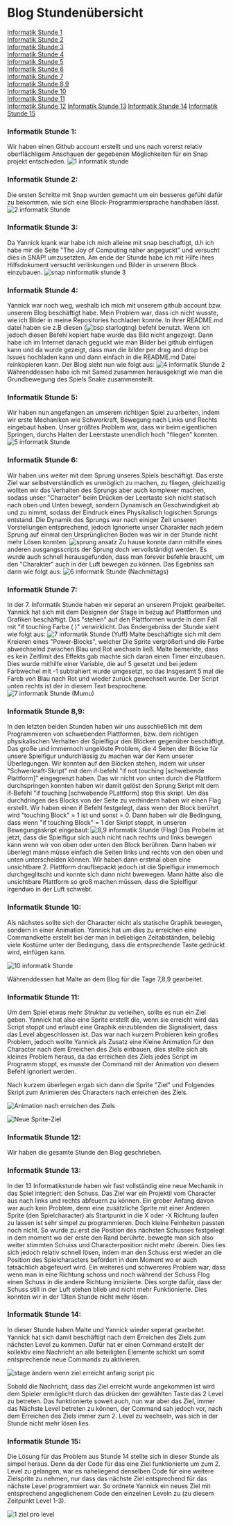 # Blog Stundenübersicht

[Informatik Stunde 1](#1)  
[Informatik Stunde 2](#2)  
[Informatik Stunde 3](#3)  
[Informatik Stunde 4](#4)  
[Informatik Stunde 5](#5)  
[Informatik Stunde 6](#6)  
[Informatik Stunde 7](#7)  
[Informatik Stunde 8,9](#8,9)  
[Informatik Stunde 10](#10)  
[Informatik Stunde 11](#11)  
[Informatik Stunde 12](#12)
[Informatik Stunde 13](#13)
[Informatik Stunde 14](#14)
[Informatik Stunde 15](#15)

### <a name="1"></a>Informatik Stunde 1:
Wir haben einen Github account erstellt und uns nach vorerst relativ oberflächligem Anschauen der gegebenen Möglichkeiten für ein Snap projekt entschieden.
![1 informatik stunde](https://user-images.githubusercontent.com/69623479/90876696-4c72fc80-e3a3-11ea-9957-a134d7681be5.PNG)

### <a name="2"></a>Informatik Stunde 2:
Die ersten Schritte mit Snap wurden gemacht um ein besseres gefühl dafür zu bekommen, wie sich eine Block-Programmiersprache handhaben lässt.
![2  informatik Stunde](https://user-images.githubusercontent.com/69623479/90877069-c5725400-e3a3-11ea-8023-bab9ded7f5a6.PNG)

### <a name="3"></a>Informatik Stunde 3:
Da Yannick krank war habe ich mich alleine mit snap beschaftigt, d.h ich habe mir die Seite "The Joy of Computing näher angeguckt" und versucht dies in SNAP! umzusetzten. Am ende der Stunde habe ich mit Hilfe ihres Hilfsdokument versucht verlinkungen und Bilder in unserern Block einzubauen.
![snap ninformatik stunde 3](https://user-images.githubusercontent.com/69623479/90877068-c4d9bd80-e3a3-11ea-85a6-cfeae7eab6ef.PNG)

### <a name="4"></a>Informatik Stunde 4:
Yannick war noch weg, weshalb ich mich mit unserem github account bzw. unserem Blog beschäftigt habe. Mein Problem war, dass ich nicht wusste, wie ich Bilder in meine Repositories hochladen konnte. In ihrer README.md datei haben sie z.B diesen (![bsp starlogtng](image/starlogotng_bsp.jpg "Screenshot von StarLogoTNG")) befehl benutzt. Wenn ich jedoch diesen Befehl kopiert habe wurde das Bild nicht angezeigt. Dann habe ich im Internet danach geguckt wie man Bilder bei github einfügen kann und da wurde gezeigt, dass man die bilder per drag and drop bei Issues hochladen kann und dann einfach in die README.md Datei reinkopieren kann. Der Blog sieht nun wie folgt aus:
![4  informatik Stunde 2](https://user-images.githubusercontent.com/69623479/90879870-dd4bd700-e3a7-11ea-9205-cbc577ac4d74.PNG)
Währenddessen habe ich mit Samed zusammen herausgekrigt wie man die Grundbewegung des Spiels Snake zusammenstellt.

### <a name="5"></a>Informatik Stunde 5:
Wir haben nun angefangen an umserem richtigen Spiel zu arbeiten, indem wir erste Mechaniken wie Schwerkraft, Bewegung nach Links und Rechts eingebaut haben. Unser größtes Problem war, dass wir beim eigentlichen Springen, durchs Halten der Leerstaste unendlich hoch "fliegen" konnten.  
![5  informatik Stunde](https://user-images.githubusercontent.com/69623479/91162621-9c680100-e6cc-11ea-91fa-2650e29a1915.PNG)

### <a name="6"></a>Informatik Stunde 6:
Wir haben uns weiter mit dem Sprung unseres Spiels beschäftigt. 
Das erste Ziel war selbstverständlich es unmöglich zu machen, zu fliegen, gleichzeitig wollten wir das Verhalten des Sprungs aber auch komplexer machen, sodass unser "Character" beim Drücken der Leertaste sich nicht statisch nach oben und Unten bewegt, sondern Dynamisch an Geschwindigkeit ab und zu nimmt, sodass der Eindruck eines Physikalisch logischen Sprungs entstand.
Die Dynamik des Sprungs war nach einiger Zeit unseren Vorstellungen entsprechend, jedoch Ignorierte unser Charakter nach jedem Sprung auf einmal den Ursprünglichen Boden was wir in der Stunde nicht mehr Lösen konnten. 
![sprung ansatz](https://user-images.githubusercontent.com/69623479/91548387-97ea5500-e925-11ea-8ceb-5ddb9bb0a70d.PNG)
Zu hause konnte dann mithilfe eines anderen ausgangsscripts der Sprung doch vervollständigt werden. Es wurde auch schnell herausgefunden, dass man forever befehle braucht, um den "Charakter" auch in der Luft bewegen zu können. Das Egebniss sah dann wie folgt aus:
![6  informatik Stunde (Nachmittags)](https://user-images.githubusercontent.com/69623479/91549931-05978080-e928-11ea-9f12-c73a00dd3456.PNG)  

### <a name="7"></a>Informatik Stunde 7:
In der 7. Informatik Stunde haben wir seperat an unserem Projekt gearbeitet. Yannick hat sich mit dem Designen der Stage in bezug auf Plattformen und Grafiken beschäftigt. Das "stehen" auf den Plattformen wurde in dem Fall mit "if touching Farbe ( )" verwirklicht. Das Endergebniss der Stunde sieht wie folgt aus:
![7  informatik Stunde (Yuff)](https://user-images.githubusercontent.com/69623479/92225456-84019e80-eea3-11ea-8d3c-6a3ed420d1e2.PNG)
Malte beschäftigte sich mit dem Kreieren eines "Power-Blocks", welcher Die Sprite vergrößert und die Farbe abwechselnd zwischen Blau und Rot wechseln ließ. Malte bemerkte, dass es kein Zeitlimit des Effekts gab machte sich daran einen Timer einzubauen. Dies wurde mithilfe einer Variable, die auf 5 gesetzt und bei jedem Farbwechel mit -1 subtrahiert wurde umgesetzt, so das Insgesamt 5 mal die Fareb von Blau nach Rot und wieder zurück gewechselt wurde. Der Script unten rechts ist der in diesem Text besprochene.
![7  informatik Stunde (Mumu)](https://user-images.githubusercontent.com/69623479/92225454-82d07180-eea3-11ea-818d-b88912a91c9e.PNG)

### <a name="8,9"></a>Informatik Stunde 8,9:
In den letzten beiden Stunden haben wir uns ausschließlich mit dem Programmieren von schwebenden Plattformen, bzw. dem richtigen physikalischen Verhalten der Spielfigur den Blöcken gegenüber beschäftigt. Das große und immernoch ungelöste Problem, die 4 Seiten der Blöcke für unsere Spielfigur undurchlässig zu machen war der Kern unserer Überlegungen. Wir konnten auf den Blöcken stehen, indem wir unser "Schwerkraft-Skript" mit dem if-befehl "if not touching [schwebende Plattform]" eingegrenzt haben. Das wir nicht von unten durch die Plattform durchspringen konnten haben wir damit gelöst den Sprung Skript mit dem if-Befehl "if touching [schwebende PLattform] stop this skript. Um das durchdringen des Blocks von der Seite zu verhindern haben wir einen Flag erstellt. Wir haben einen if Befehl festgelegt, dass wenn der Block berührt wird "touching Block" = 1 ist und sonst = 0. Dann haben wir die Bedingung, dass wenn "if touching Block" = 1 der Skript stoppt, in unseren Bewegungsskript eingebaut: 
![8,9 informatik Stunde (Flag)](https://user-images.githubusercontent.com/69623479/93868945-733a9080-fccb-11ea-92bd-01ee783e56f5.PNG)
 Das Probelm ist jetzt, dass die Spielfigur sich auch nicht nach rechts und links bewegen kann wenn wir von oben oder unten den Block berühren. Dann haben wir überlegt mann müsse einfach die Seiten links und rechts von den oben und unten unterscheiden können. Wir haben dann erstmal oben eine unsichtbare 2. Plattform draufbepackt jedoch ist die Spielfigur immernoch durchgeglitscht und konnte sich dann nicht bwewegen. Mann hätte also die unsichtbare Plattform so groß machen müssen, dass die Spielfigur irgendwo in der Luft schwebt.

### <a name="10"></a>Informatik Stunde 10:
Als nächstes sollte sich der Character nicht als statische Graphik bewegen, sondern in einer Animation.
Yannick hat um dies zu erreichen eine Commandkette erstellt bei der man in beliebigen Zeitabständen, beliebig viele Kostüme unter der Bedingung, dass die entsprechende Taste gedrückt wird, einfügen kann. 

![10  informatik Stunde](https://user-images.githubusercontent.com/69623479/92228330-012f1280-eea8-11ea-8e2d-aa2a01ecb9f2.PNG)

Währenddessen hat Malte an dem Blog für die Tage 7,8,9 gearbeitet.

### <a name="11"></a>Informatik Stunde 11:
Um dem Spiel etwas mehr Struktur zu verleihen, sollte es nun ein Ziel geben.
Yannick hat also eine Sprite erstellt die, wenn sie erreicht wird das Script stoppt und erlaubt eine Graphik einzublenden die Signalisiert, dass das Level abgeschlossen ist.
Das war nach kurzem Probieren kein großes Problem, jedoch wollte Yannick als Zusatz eine Kleine Animation für den Character nach dem Erreichen des Ziels einbauen, dies stellte sich als kleines Problem heraus, da das erreichen des Ziels jedes Script im Programm stoppt, es musste der Command mit der Animation von diesem Befehl ignoriert werden. 

Nach kurzem überlegen ergab sich dann die Sprite "Ziel" und Folgendes Skript zum Animieren des Characters nach erreichen des Ziels.

![Animation nach erreichen des Ziels](https://user-images.githubusercontent.com/69623479/93869768-8d28a300-fccc-11ea-9a02-0ff56af689e9.PNG)

![Neue Sprite-Ziel](https://user-images.githubusercontent.com/69623479/93869790-91ed5700-fccc-11ea-8b22-827ebab7be43.PNG)

### <a name="12"></a>Informatik Stunde 12:
Wir haben die gesamte Stunde den Blog geschrieben.

### <a name="13"></a>Informatik Stunde 13:

In der 13 Informatikstunde haben wir fast vollständig eine neue Mechanik in das Spiel integriert: den Schuss.
Das Ziel war ein Projektil vom Character aus nach links und rechts abfeuern zu können. 
Ein grober Anfang davon war auch kein Problem, denn eine zusätzliche Sprite mit einer Anderen Sprite (den Spielcharacter) als Startpunkt in die X oder -X Richtung laufen zu lassen ist sehr simpel zu programmieren.
Doch kleine Feinheiten passten noch nicht. 
So wurde zu erst die Position des nächsten Schusses festgelegt in dem moment wo der erste den Rand berührte. bewegte man sich also weiter stimmten Schuiss und Characterposition nicht mehr überein. Dies lies sich jedoch relativ schnell lösen, indem man den Schuss erst wieder an die Position des Spielcharacters befördert in dem Moment wo er auch tatsächlich abgefeuert wird.
Ein weiteres und schwereres Problem war, dass wenn man in eine Richtung schoss und noch während der Schuss Flog einen Schuss in die andere Richtung inniziierte. Dies sorgte dafür, dass der Schuss still in der Luft stehen blieb und nicht mehr Funktionierte.
Dies konnten wir in der 13ten Stunde nicht mehr lösen.

### <a name="14"></a>Informatik Stunde 14:

In dieser Stunde haben Malte und Yannick wieder seperat gearbeitet.
Yannick hat sich damit beschäftigt nach dem Erreichen des Ziels zum nächsten Level zu kommen.
Dafür hat er einen Command erstellt der kollektiv eine Nachricht an alle beteiligten Elemente schickt um somit entsprechende neue Commands zu aktivieren.

![stage ändern wenn ziel erreicht anfang script pic](https://user-images.githubusercontent.com/69623479/94543745-ba380100-024a-11eb-9e44-0ae9fcc58ca5.png)

Sobald die Nachricht, dass das Ziel erreicht wurde angekommen ist wird dem Spieler ermöglicht durch das drücken der gewählten Taste das 2 Level zu betreten.
Das funktionierte soweit auch, nun war aber das Ziel, immer das Nächste Level betreten zu können, der Command sah jedoch vor, nach dem Erreichen des Ziels immer zum 2. Level zu wechseln, was sich in der Stunde nicht mehr lösen lies.

### <a name="15"></a>Informatik Stunde 15:

Die Lösung für das Problem aus Stunde 14 stellte sich in dieser Stunde als simpel heraus.
Denn da der Code für das eine Ziel funktionierte um zum 2. Level zu gelangen, war es naheliegend denselben Code für eine weitere Zielsprite zu nehmen, nur dass das nächste Ziel entsprechend für das nächste Level programmiert war.
So ordnete Yannick ein neues Ziel mit entsprechend angeglichenem Code den einzelnen Leveln zu (zu diesem Zeitpunkt Level 1-3).

![1 ziel pro level](https://user-images.githubusercontent.com/69623479/94909410-670cbb00-04a3-11eb-8ca2-479f4fc7ef0f.PNG)

